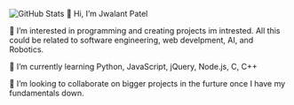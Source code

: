 ![GitHub Stats](https://github-readme-stats.vercel.app/api?username=jawlt&theme=radical&show_icons=true)
👋 Hi, I’m Jwalant Patel

👀 I’m interested in programming and creating projects im intrested. All this could be related to software engineering, web develpment, AI, and Robotics.

🌱 I’m currently learning Python, JavaScript, jQuery, Node.js, C, C++

💞️ I’m looking to collaborate on bigger projects in the furture once I have my fundamentals down.


<!---
Jawlt/Jawlt is a ✨ special ✨ repository because its `README.md` (this file) appears on your GitHub profile.
You can click the Preview link to take a look at your changes.

- 📫 How to reach me ...
--->
